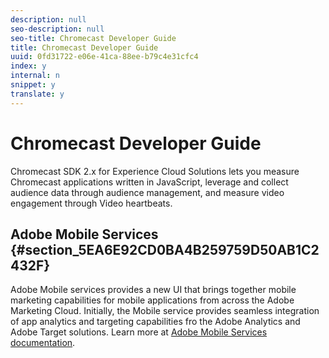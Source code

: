 ```yaml
---
description: null
seo-description: null
seo-title: Chromecast Developer Guide
title: Chromecast Developer Guide
uuid: 0fd31722-e06e-41ca-88ee-b79c4e31cfc4
index: y
internal: n
snippet: y
translate: y
---
```


# Chromecast Developer Guide

Chromecast SDK 2.x for Experience Cloud Solutions lets you measure Chromecast applications written in JavaScript, leverage and collect audience data through audience management, and measure video engagement through Video heartbeats.

## Adobe Mobile Services {#section_5EA6E92CD0BA4B259759D50AB1C2432F}

Adobe Mobile services provides a new UI that brings together mobile marketing capabilities for mobile applications from across the Adobe Marketing Cloud. Initially, the Mobile service provides seamless integration of app analytics and targeting capabilities fro the Adobe Analytics and Adobe Target solutions.
Learn more at [Adobe Mobile Services documentation](https://marketing.adobe.com/resources/help/en_US/mobile/). 
